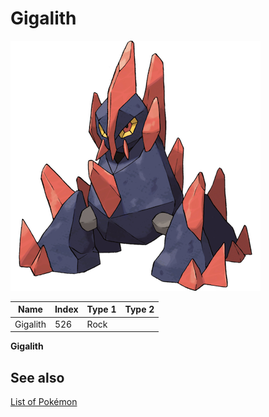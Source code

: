 # Gigalith


![Gigalith](images/526.png)

| **Name** | **Index** | **Type 1** | **Type 2** |
|----|----|----|----|
| Gigalith | 526 | Rock  |  |

**Gigalith** 

## See also

[List of Pokémon](../pokemon.md)
